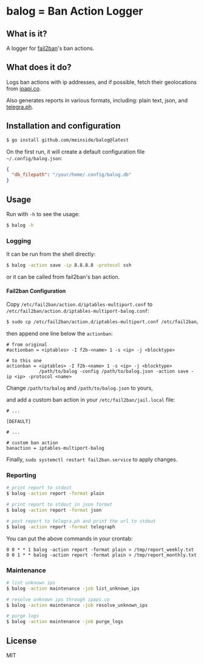 # balog = Ban Action Logger

## What is it?

A logger for [fail2ban](https://www.fail2ban.org/wiki/index.php/Main_Page)'s ban actions.

## What does it do?

Logs ban actions with ip addresses, and if possible, fetch their geolocations from [ipapi.co](https://ipapi.co/).

Also generates reports in various formats, including: plain text, json, and [telegra.ph](https://telegra.ph/).

## Installation and configuration

```bash
$ go install github.com/meinside/balog@latest

```

On the first run, it will create a default configuration file `~/.config/balog.json`:

```json
{
  "db_filepath": "/your/home/.config/balog.db"
}
```

## Usage

Run with `-h` to see the usage:

```bash
$ balog -h
```

### Logging

It can be run from the shell directly:

```bash
$ balog -action save -ip 8.8.8.8 -protocol ssh
```

or it can be called from fail2ban's ban action.

#### Fail2ban Configuration

Copy `/etc/fail2ban/action.d/iptables-multiport.conf` to `/etc/fail2ban/action.d/iptables-multiport-balog.conf`:

```bash
$ sudo cp /etc/fail2ban/action.d/iptables-multiport.conf /etc/fail2ban/action.d/iptables-multiport-balog.conf
```

then append one line below the `actionban`:

```
# from original
#actionban = <iptables> -I f2b-<name> 1 -s <ip> -j <blocktype>

# to this one
actionban = <iptables> -I f2b-<name> 1 -s <ip> -j <blocktype>
            /path/to/balog -config /path/to/balog.json -action save -ip <ip> -protocol <name>

```

Change `/path/to/balog` and `/path/to/balog.json` to yours,

and add a custom ban action in your `/etc/fail2ban/jail.local` file:

```
# ...

[DEFAULT]

# ...

# custom ban action
banaction = iptables-multiport-balog

```

Finally, `sudo systemctl restart fail2ban.service` to apply changes.


### Reporting

```bash
# print report to stdout
$ balog -action report -format plain

# print report to stdout in json format
$ balog -action report -format json

# post report to telegra.ph and print the url to stdout
$ balog -action report -format telegraph
```

You can put the above commands in your crontab:

```crontab
0 0 * * 1 balog -action report -format plain > /tmp/report_weekly.txt
0 0 1 * * balog -action report -format plain > /tmp/report_monthly.txt
```

### Maintenance

```bash
# list unknown ips
$ balog -action maintenance -job list_unknown_ips

# resolve unknown ips through ipapi.co
$ balog -action maintenance -job resolve_unknown_ips

# purge logs
$ balog -action maintenance -job purge_logs
```

## License

MIT

